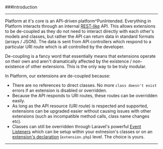 ###Introduction

----------

Platform at it's core is an API-driven platform^PunIntended. Everything in Platform interacts through an internal [REST-like](http://en.wikipedia.org/wiki/Representational_state_transfer) API. This allows extensions to be de-coupled as they do not need to interact directly with each other's models and classes, but rather the API can return data in standard formats (arrays / JSON). The data is sent from API controllers which respond to a particular URI route which is all controlled by the developer.

De-coupling is a fancy word that essentially means that extensions operate on their own and aren't dramatically affected by the existence / non-existence of other extensions. This is the only way to be truly modular.

In Platform, our extensions are de-coupled because:

- There are no references to direct classes. No more `class doesn't exist` errors if an extension is disabled or overridden.
- Because the API responds to URI routes, these routes can be overridden easily.
- As long as the API resource (URI route) is respected and supported, extensions can be upgraded easier without causing issues with other extensions (such as incompatible method calls, class name changes etc).
- Classes can still be overridden through Laravel's powerful [Event Listeners](http://laravel.com/docs/events) which can be setup within your extnesion's classes or on an [extension's declaration](/manuals/demo/preparing/declaring) (`extension.php`) level. The choice is yours.

----------
